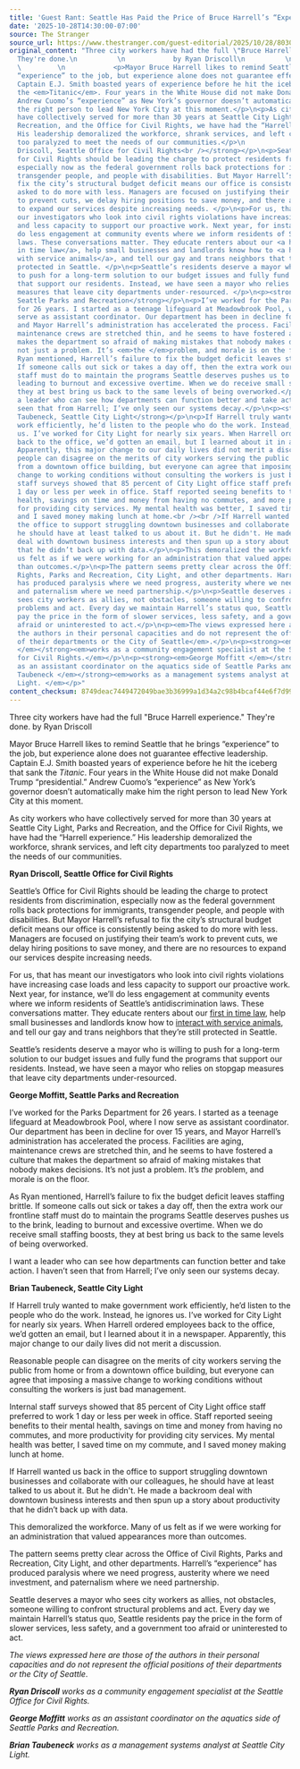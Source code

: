 ```yaml
---
title: 'Guest Rant: Seattle Has Paid the Price of Bruce Harrell’s “Experience”'
date: '2025-10-28T14:30:00-07:00'
source: The Stranger
source_url: https://www.thestranger.com/guest-editorial/2025/10/28/80301472/guest-rant-seattle-has-paid-the-price-of-bruce-harrells-experience
original_content: "Three city workers have had the full \"Bruce Harrell experience.\"
  They're done.\n          \n            by Ryan Driscoll\n          \n          \n
  \         \n            <p>Mayor Bruce Harrell likes to remind Seattle that he brings
  “experience” to the job, but experience alone does not guarantee effective leadership.
  Captain E.J. Smith boasted years of experience before he hit the iceberg that sank
  the <em>Titanic</em>. Four years in the White House did not make Donald Trump “presidential.”
  Andrew Cuomo’s “experience” as New York’s governor doesn’t automatically make him
  the right person to lead New York City at this moment.</p>\n<p>As city workers who
  have collectively served for more than 30 years at Seattle City Light, Parks and
  Recreation, and the Office for Civil Rights, we have had the “Harrell experience.”
  His leadership demoralized the workforce, shrank services, and left city departments
  too paralyzed to meet the needs of our communities.</p>\n            <p><strong>Ryan
  Driscoll, Seattle Office for Civil Rights<br /></strong></p>\n<p>Seattle’s Office
  for Civil Rights should be leading the charge to protect residents from discrimination,
  especially now as the federal government rolls back protections for immigrants,
  transgender people, and people with disabilities. But Mayor Harrell’s refusal to
  fix the city’s structural budget deficit means our office is consistently being
  asked to do more with less. Managers are focused on justifying their team’s work
  to prevent cuts, we delay hiring positions to save money, and there are no resources
  to expand our services despite increasing needs. </p>\n<p>For us, that has meant
  our investigators who look into civil rights violations have increasing case loads
  and less capacity to support our proactive work. Next year, for instance, we’ll
  do less engagement at community events where we inform residents of Seattle’s antidiscrimination
  laws. These conversations matter. They educate renters about our <a href=\"https://www.seattle.gov/rentinginseattle/renters/are-you-ready-to-rent/first-in-time\">first
  in time law</a>, help small businesses and landlords know how to <a href=\"https://www.seattle.gov/documents/departments/civilrights/enforcement/23_0915_socr_serviceanimals_pamphlet_final.pdf\">interact
  with service animals</a>, and tell our gay and trans neighbors that they’re still
  protected in Seattle. </p>\n<p>Seattle’s residents deserve a mayor who is willing
  to push for a long-term solution to our budget issues and fully fund the programs
  that support our residents. Instead, we have seen a mayor who relies on stopgap
  measures that leave city departments under-resourced. </p>\n<p><strong>George Moffitt,
  Seattle Parks and Recreation</strong></p>\n<p>I’ve worked for the Parks Department
  for 26 years. I started as a teenage lifeguard at Meadowbrook Pool, where I now
  serve as assistant coordinator. Our department has been in decline for over 15 years,
  and Mayor Harrell’s administration has accelerated the process. Facilities are aging,
  maintenance crews are stretched thin, and he seems to have fostered a culture that
  makes the department so afraid of making mistakes that nobody makes decisions. It’s
  not just a problem. It’s <em>the </em>problem, and morale is on the floor.</p>\n<p>As
  Ryan mentioned, Harrell’s failure to fix the budget deficit leaves staffing brittle.
  If someone calls out sick or takes a day off, then the extra work our frontline
  staff must do to maintain the programs Seattle deserves pushes us to the brink,
  leading to burnout and excessive overtime. When we do receive small staffing boosts,
  they at best bring us back to the same levels of being overworked.</p>\n<p>I want
  a leader who can see how departments can function better and take action. I haven’t
  seen that from Harrell; I’ve only seen our systems decay.</p>\n<p><strong>Brian
  Taubeneck, Seattle City Light</strong></p>\n<p>If Harrell truly wanted to make government
  work efficiently, he’d listen to the people who do the work. Instead, he ignores
  us. I’ve worked for City Light for nearly six years. When Harrell ordered employees
  back to the office, we’d gotten an email, but I learned about it in a newspaper.
  Apparently, this major change to our daily lives did not merit a discussion.</p>\n<p>Reasonable
  people can disagree on the merits of city workers serving the public from home or
  from a downtown office building, but everyone can agree that imposing a massive
  change to working conditions without consulting the workers is just bad management.</p>\n<p>Internal
  staff surveys showed that 85 percent of City Light office staff preferred to work
  1 day or less per week in office. Staff reported seeing benefits to their mental
  health, savings on time and money from having no commutes, and more productivity
  for providing city services. My mental health was better, I saved time on my commute,
  and I saved money making lunch at home.<br /><br />If Harrell wanted us back in
  the office to support struggling downtown businesses and collaborate with our colleagues,
  he should have at least talked to us about it. But he didn't. He made a backroom
  deal with downtown business interests and then spun up a story about productivity
  that he didn’t back up with data.</p>\n<p>This demoralized the workforce. Many of
  us felt as if we were working for an administration that valued appearances more
  than outcomes.</p>\n<p>The pattern seems pretty clear across the Office of Civil
  Rights, Parks and Recreation, City Light, and other departments. Harrell’s “experience”
  has produced paralysis where we need progress, austerity where we need investment,
  and paternalism where we need partnership.</p>\n<p>Seattle deserves a mayor who
  sees city workers as allies, not obstacles, someone willing to confront structural
  problems and act. Every day we maintain Harrell’s status quo, Seattle residents
  pay the price in the form of slower services, less safety, and a government too
  afraid or uninterested to act.</p>\n<p><em>The views expressed here are those of
  the authors in their personal capacities and do not represent the official positions
  of their departments or the City of Seattle</em>.</p>\n<p><strong><em>Ryan Driscoll
  </em></strong><em>works as a community engagement specialist at the Seattle Office
  for Civil Rights.</em></p>\n<p><strong><em>George Moffitt </em></strong><em>works
  as an assistant coordinator on the aquatics side of Seattle Parks and Recreation.</em></p>\n<p><strong><em>Brian
  Taubeneck </em></strong><em>works as a management systems analyst at Seattle City
  Light. </em></p>"
content_checksum: 8749deac7449472049bae3b36999a1d34a2c98b4bcaf44e6f7d99ca86e1d3ea4
---
```


Three city workers have had the full "Bruce Harrell experience." They're done. by Ryan Driscoll

Mayor Bruce Harrell likes to remind Seattle that he brings “experience” to the job, but experience alone does not guarantee effective leadership. Captain E.J. Smith boasted years of experience before he hit the iceberg that sank the _Titanic_. Four years in the White House did not make Donald Trump “presidential.” Andrew Cuomo’s “experience” as New York’s governor doesn’t automatically make him the right person to lead New York City at this moment.

As city workers who have collectively served for more than 30 years at Seattle City Light, Parks and Recreation, and the Office for Civil Rights, we have had the “Harrell experience.” His leadership demoralized the workforce, shrank services, and left city departments too paralyzed to meet the needs of our communities.

**Ryan Driscoll, Seattle Office for Civil Rights**

Seattle’s Office for Civil Rights should be leading the charge to protect residents from discrimination, especially now as the federal government rolls back protections for immigrants, transgender people, and people with disabilities. But Mayor Harrell’s refusal to fix the city’s structural budget deficit means our office is consistently being asked to do more with less. Managers are focused on justifying their team’s work to prevent cuts, we delay hiring positions to save money, and there are no resources to expand our services despite increasing needs.&nbsp;

For us, that has meant our investigators who look into civil rights violations have increasing case loads and less capacity to support our proactive work. Next year, for instance, we’ll do less engagement at community events where we inform residents of Seattle’s antidiscrimination laws. These conversations matter. They educate renters about our [first in time law](https://www.seattle.gov/rentinginseattle/renters/are-you-ready-to-rent/first-in-time), help small businesses and landlords know how to [interact with service animals](https://www.seattle.gov/documents/departments/civilrights/enforcement/23_0915_socr_serviceanimals_pamphlet_final.pdf), and tell our gay and trans neighbors that they’re still protected in Seattle.&nbsp;

Seattle’s residents deserve a mayor who is willing to push for a long-term solution to our budget issues and fully fund the programs that support our residents. Instead, we have seen a mayor who relies on stopgap measures that leave city departments under-resourced.&nbsp;

**George Moffitt, Seattle Parks and Recreation**

I’ve worked for the Parks Department for 26 years. I started as a teenage lifeguard at Meadowbrook Pool, where I now serve as assistant coordinator. Our department has been in decline for over 15 years, and Mayor Harrell’s administration has accelerated the process. Facilities are aging, maintenance crews are stretched thin, and he seems to have fostered a culture that makes the department so afraid of making mistakes that nobody makes decisions. It’s not just a problem. It’s _the_ problem, and morale is on the floor.

As Ryan mentioned, Harrell’s failure to fix the budget deficit leaves staffing brittle. If someone calls out sick or takes a day off, then the extra work our frontline staff must do to maintain the programs Seattle deserves pushes us to the brink, leading to burnout and excessive overtime. When we do receive small staffing boosts, they at best bring us back to the same levels of being overworked.

I want a leader who can see how departments can function better and take action. I haven’t seen that from Harrell; I’ve only seen our systems decay.

**Brian Taubeneck, Seattle City Light**

If Harrell truly wanted to make government work efficiently, he’d listen to the people who do the work. Instead, he ignores us. I’ve worked for City Light for nearly six years. When Harrell ordered employees back to the office, we’d gotten an email, but I learned about it in a newspaper. Apparently, this major change to our daily lives did not merit a discussion.

Reasonable people can disagree on the merits of city workers serving the public from home or from a downtown office building, but everyone can agree that imposing a massive change to working conditions without consulting the workers is just bad management.

Internal staff surveys showed that 85 percent of City Light office staff preferred to work 1 day or less per week in office. Staff reported seeing benefits to their mental health, savings on time and money from having no commutes, and more productivity for providing city services. My mental health was better, I saved time on my commute, and I saved money making lunch at home.  
  
If Harrell wanted us back in the office to support struggling downtown businesses and collaborate with our colleagues, he should have at least talked to us about it. But he didn't. He made a backroom deal with downtown business interests and then spun up a story about productivity that he didn’t back up with data.

This demoralized the workforce. Many of us felt as if we were working for an administration that valued appearances more than outcomes.

The pattern seems pretty clear across the Office of Civil Rights, Parks and Recreation, City Light, and other departments. Harrell’s “experience” has produced paralysis where we need progress, austerity where we need investment, and paternalism where we need partnership.

Seattle deserves a mayor who sees city workers as allies, not obstacles, someone willing to confront structural problems and act. Every day we maintain Harrell’s status quo, Seattle residents pay the price in the form of slower services, less safety, and a government too afraid or uninterested to act.

_The views expressed here are those of the authors in their personal capacities and do not represent the official positions of their departments or the City of Seattle_.

**_Ryan Driscoll_** _works as a community engagement specialist at the Seattle Office for Civil Rights._

**_George Moffitt_** _works as an assistant coordinator on the aquatics side of Seattle Parks and Recreation._

**_Brian Taubeneck_** _works as a management systems analyst at Seattle City Light._

